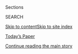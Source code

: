 <div id="app">

<div>

<div class="NYTAppHideMasthead css-zz1s19 e1suatyy0">

<div class="section css-ui9rw0 e1suatyy2">

<div class="css-11hrj97 er09x8g0">

<div class="css-6n7j50">

</div>

<span class="css-1dv1kvn">Sections</span>

<div class="css-10488qs">

<span class="css-1dv1kvn">SEARCH</span>

</div>

[Skip to content](#site-content)[Skip to site
index](#site-index)

</div>

<div class="css-10698na e1huz5gh0">

</div>

</div>

<div id="masthead-bar-one" class="section hasLinks css-15hmgas e1csuq9d3">

<div class="css-uqyvli e1csuq9d0">

</div>

<div class="css-1uqjmks e1csuq9d1">

</div>

<div class="css-9e9ivx">

[](https://myaccount.nytimes3xbfgragh.onion/auth/login?response_type=cookie&client_id=vi)

</div>

<div class="css-1bvtpon e1csuq9d2">

[Today’s Paper](https://www.nytimes3xbfgragh.onion/section/todayspaper)

</div>

</div>

</div>

</div>

<div data-aria-hidden="false">

<div id="site-content" data-role="main">

<div id="top-wrapper" class="css-15p45cc eaca97t0" type="top">

<div id="top-slug" class="css-19x0jxb eaca97t1" hidden="">

Advertisement

</div>

[Continue reading the main
story](#after-top)

<div class="ad top-wrapper" style="text-align:center;height:100%;display:block;min-height:90px">

<div id="top" class="place-ad" data-position="top" data-size-key="top">

</div>

</div>

<div id="after-top">

</div>

</div>

<div id="collection-ts-dec-8-holiday-issue" class="section css-15h4p1b e9abtgs0">

<div class="css-1j21atc e1svk9qx1">

<div class="css-2fant5 e1svk9qx2">

<div class="css-9dfq42 eu54l5x0">

<div id="sponsor-wrapper" class="css-7a1pgi eaca97t0" type="sponsor" hidden="">

<div id="sponsor-slug" class="css-1l4mleb eaca97t1" hidden="">

Supported by

</div>

[Continue reading the main
story](#after-sponsor)

<div id="sponsor" class="ad sponsor-wrapper" style="text-align:left;height:100%;display:block">

</div>

<div id="after-sponsor">

</div>

</div>

</div>

### <span class="css-1j5banm ezz4tcd1">[T Magazine](/section/t-magazine)</span>

</div>

<div class="css-nfcc9b e1svk9qx3">

<div class="css-vl9dhg e1svk9qx5">

<div class="css-1nrhkj6 e1svk9qx6">

# T’s Dec. 8 Holiday Issue

<div class="follow-button-placeholder" data-collection-id="">

</div>

</div>

</div>

</div>

</div>

<div class="css-4svvz1 ekkqrpp0">

<div id="collection-highlights-container" class="section css-18l1u7x e46isfb1">

<div class="template-1 css-gfgt40 ekkqrpp1">

## Highlights

1.  ![<span class="css-bu41p2 e1oaj3zl2"><span class="css-1dv1kvn">Credit</span>Photo
    by James Hawkinson. Styled by Jay
    Massacret</span>](https://static01.graylady3jvrrxbe.onion/images/2019/12/05/t-magazine/05tmag-revisionists-slide-TUME/05tmag-revisionists-slide-TUME-jumbo.jpg)
    
    <div class="css-gjijuv">
    
    ## [How Today’s Queer Artists Are Revising History](/2019/12/04/t-magazine/gay-artwork-history.html)
    
    By revisiting and refuting the cultural history of the West, this
    group is using time as its primary medium, looking backward to
    inform a different kind of gay
    future.
    
    <span class="css-me3p27"></span><span class="css-nds4d6 e4e4i5l3"></span><span class="css-9voj2j">By
    <span class="css-1baulvz last-byline" itemprop="name">Jesse
    Green</span></span>
    
    </div>

2.  ![<span class="css-473pcf e1oaj3zl2"><span class="css-1dv1kvn">Credit</span>Photo
    by Collier Schorr. Styled by Marie
    Chaix</span>](https://static01.graylady3jvrrxbe.onion/images/2019/11/26/t-magazine/26tmag-collier-slide-X69V/26tmag-collier-slide-X69V-videoLarge-v2.jpg)
    
    <div class="css-10wtrbd">
    
    ## [Holiday Fashion: Who’s That Girl?](/2019/11/26/t-magazine/holiday-fashion.html)
    
    The season’s boxy suiting and ’80s-inspired leather separates let
    women play with multiple
    identities.
    
    <span class="css-me3p27"></span><span class="css-nds4d6 e4e4i5l3"></span><span class="css-9voj2j">By
    <span class="css-1baulvz" itemprop="name">Collier Schorr</span> and
    <span class="css-1baulvz last-byline" itemprop="name">Marie
    Chaix</span></span>
    
    </div>

3.  ![<span class="css-473pcf e1oaj3zl2"><span class="css-1dv1kvn">Credit</span>Michael
    Christopher
    Brown</span>](https://static01.graylady3jvrrxbe.onion/images/2019/12/03/t-magazine/03tmag-fraser-slide-4N0C-copy/03tmag-fraser-slide-4N0C-videoLarge.jpg)
    
    <div class="css-10wtrbd">
    
    ## [Have We Finally Caught Up With Andrea Fraser?](/2019/12/03/t-magazine/andrea-fraser.html)
    
    For over 30 years, the artist has waged a conceptual battle against
    the murky ethics of the art world. Now, finally, the larger culture
    is taking cues from
    her.
    
    <span class="css-me3p27"></span><span class="css-nds4d6 e4e4i5l3"></span><span class="css-9voj2j">By
    <span class="css-1baulvz last-byline" itemprop="name">Zoë
    Lescaze</span></span>
    
    </div>

4.  ![<span class="css-473pcf e1oaj3zl2"><span class="css-1dv1kvn">Credit</span>Photo
    by Kyoko Hamada. Styled by Suzy
    Kim</span>](https://static01.graylady3jvrrxbe.onion/images/2019/11/27/t-magazine/27tmag-spice/27tmag-spice-videoLarge.jpg)
    
    <div class="css-10wtrbd">
    
    ### Food Matters
    
    ## [How Spices Have Made, and Unmade, Empires](/2019/11/27/t-magazine/spices.html)
    
    From turmeric in Nicaragua to cardamom in Guatemala, nonnative
    ingredients are redefining trade routes and making unexpected
    connections across
    lands.
    
    <span class="css-me3p27"></span><span class="css-nds4d6 e4e4i5l3"></span><span class="css-9voj2j">By
    <span class="css-1baulvz last-byline" itemprop="name">Ligaya
    Mishan</span></span>
    
    </div>

</div>

<div class="css-1xdhyk6 e46isfb0">

<div class="css-zk12ih ef6si7p0">

1.  ### By Design
    
    ![<span class="css-kfv9p0 e1oaj3zl2"><span class="css-1dv1kvn">Credit</span>Marion
    Berrin</span>](https://static01.graylady3jvrrxbe.onion/images/2019/12/06/t-magazine/06tmag-casaus-slide-RB8H/06tmag-casaus-slide-RB8H-videoLarge.jpg)
    
    <div class="css-10wtrbd">
    
    ## [On the Rooftops of Paris, a New Kind of Urban Garden](/2019/12/06/t-magazine/paris-rooftop-garden.html)
    
    The landscape architect Arnaud Casaus is creating green spaces
    wilder and warmer than those found at street
    level.
    
    <span class="css-me3p27"></span><span class="css-nds4d6 e4e4i5l3"></span><span class="css-9voj2j">By
    <span class="css-1baulvz last-byline" itemprop="name">Kurt
    Soller</span></span>
    
    </div>

2.  ### Notes on the Culture
    
    ![<span class="css-kfv9p0 e1oaj3zl2"><span class="css-1dv1kvn">Credit</span>Courtesy
    of Kino
    Lorber</span>](https://static01.graylady3jvrrxbe.onion/images/2019/12/05/t-magazine/05tmag-rage-02/05tmag-rage-02-videoLarge.jpg)
    
    <div class="css-10wtrbd">
    
    ## [Why Does Rage Define ‘Parasite’ and Other Popular East Asian Movies?](/2019/11/25/t-magazine/asia-movies-parasite.html)
    
    Many thriller and horror films from Japan, China and South Korea
    reveal a complicated relationship between those societies and the
    ancient tenets of
    Confucianism.
    
    <span class="css-me3p27"></span><span class="css-nds4d6 e4e4i5l3"></span><span class="css-9voj2j">By
    <span class="css-1baulvz last-byline" itemprop="name">Thessaly La
    Force</span></span>
    
    </div>

3.  ![<span class="css-kfv9p0 e1oaj3zl2"><span class="css-1dv1kvn">Credit</span>Fabrice
    Fouillet</span>](https://static01.graylady3jvrrxbe.onion/images/2019/12/02/t-magazine/02tmag-peregalli-slide-QZH4-copy/02tmag-peregalli-slide-QZH4-videoLarge.jpg)
    
    <div class="css-10wtrbd">
    
    ## [A Charming Swiss Home That Respects, and Reimagines, the Past](/2019/12/02/t-magazine/swiss-home-studio-peregalli.html)
    
    The Milanese firm Studio Peregalli has tapped into the soul of a
    19th-century house in order to return it to an idealized version of
    its former
    glory.
    
    <span class="css-me3p27"></span><span class="css-nds4d6 e4e4i5l3"></span><span class="css-9voj2j">By
    <span class="css-1baulvz last-byline" itemprop="name">Tom
    Delavan</span></span>
    
    </div>

4.  ![<span class="css-kfv9p0 e1oaj3zl2"><span class="css-1dv1kvn">Credit</span>Photo
    by Estelle Hanania. Styled by Malina Joseph
    Gilchrist</span>](https://static01.graylady3jvrrxbe.onion/images/2019/12/08/t-magazine/05tmag-girlgang-slide-DE2O/05tmag-girlgang-slide-DE2O-videoLarge.jpg)
    
    <div class="css-10wtrbd">
    
    ## [In Fashion: Clothes With Friends](/2019/12/02/t-magazine/clothes-with-friends.html)
    
    Fashion and camaraderie find common ground in English country
    clothing, avant-garde silhouettes and elegant evening
    looks.
    
    <span class="css-me3p27"></span><span class="css-nds4d6 e4e4i5l3"></span><span class="css-9voj2j">By
    <span class="css-1baulvz" itemprop="name">Estelle Hanania</span> and
    <span class="css-1baulvz last-byline" itemprop="name">Malina Joseph
    Gilchrist</span></span>
    
    </div>

</div>

</div>

</div>

<div id="mid1-wrapper" class="css-1mn4oms eaca97t0" type="rank">

<div id="mid1-slug" class="css-1tag3rd eaca97t1">

Advertisement

</div>

[Continue reading the main
story](#after-mid1)

<div id="mid1" class="ad mid1-wrapper" style="text-align:center;height:100%;display:block">

</div>

<div id="after-mid1">

</div>

</div>

</div>

<div class="css-185go5a e1o5byef0">

<div class="css-15cbhtu">

  - [Latest](#stream-panel)
  - <span class="css-6n7j50">Search</span>
    <div class="control">
    <div class="label-container css-1dv1kvn">
    Search
    </div>
    <div class="css-wm4t3d">
    **<span id="clear-search-input" class="css-1dv1kvn">Clear this text
    input</span>
    </div>
    </div>
    <span class="css-1iovbfw"></span>

<div id="stream-panel" class="section css-8msx5b e1jz0cab1">

<div class="css-13mho3u">

1.  
    
    <div class="css-1cp3ece">
    
    <div class="css-1l4spti">
    
    [](/2019/12/11/t-magazine/pastel-handbags.html)
    
    <div class="css-79elbk">
    
    ![](https://static01.graylady3jvrrxbe.onion/images/2019/12/08/t-magazine/08tmag-pastel/08tmag-pastel-thumbWide.jpg?quality=75&auto=webp&disable=upscale)
    
    </div>
    
    ## Five Pastel Handbags to Brighten Up a Winter Wardrobe
    
    Accessories in soft sherbet shades bring just the right amount of
    color to gray
    days.
    
    <div class="css-15yh6bw ea5icrr0">
    
    </div>
    
    </div>
    
    <div class="css-156habm e1xfvim33">
    
    </div>
    
    </div>

2.  
    
    <div class="css-1cp3ece">
    
    <div class="css-1l4spti">
    
    [](/2019/12/11/t-magazine/us-government-20th-century-design.html)
    
    <div class="css-79elbk">
    
    ![](https://static01.graylady3jvrrxbe.onion/images/2019/12/09/t-magazine/09tmag-oss-slide-Z7EY/09tmag-oss-slide-Z7EY-thumbWide.jpg?quality=75&auto=webp&disable=upscale)
    
    </div>
    
    ### <span class="css-m70j1g">Histories and Happenings</span>
    
    ## The Curious Case of the U.S. Government’s Influence on 20th-Century Design
    
    Known for its intelligence-gathering operations during World War II,
    the O.S.S. also helped shape the look of modern life.
    
    <div class="css-15yh6bw ea5icrr0">
    
    By <span class="css-1n7hynb">Nikil
    Saval</span>
    
    </div>
    
    </div>
    
    <div class="css-156habm e1xfvim33">
    
    </div>
    
    </div>

3.  
    
    <div class="css-1cp3ece">
    
    <div class="css-1l4spti">
    
    [](/2019/12/10/t-magazine/vacheron-constantin-watch.html)
    
    <div class="css-79elbk">
    
    ![](https://static01.graylady3jvrrxbe.onion/images/2019/12/10/t-magazine/10tmag-watch/10tmag-watch-thumbWide.jpg?quality=75&auto=webp&disable=upscale)
    
    </div>
    
    ### <span class="css-m70j1g">Another Thing</span>
    
    ## A Swiss Watch That Lets You in on Its Secrets
    
    Through the back of Vacheron Constantin’s luxurious new timepiece,
    you can see what makes it tick.
    
    <div class="css-15yh6bw ea5icrr0">
    
    By <span class="css-1n7hynb">Nancy
    Hass</span>
    
    </div>
    
    </div>
    
    <div class="css-156habm e1xfvim33">
    
    </div>
    
    </div>

4.  
    
    <div class="css-1cp3ece">
    
    <div class="css-1l4spti">
    
    [](/2019/12/10/t-magazine/ruth-carter-cynthia-erivo.html)
    
    <div class="css-79elbk">
    
    ![](https://static01.graylady3jvrrxbe.onion/images/2019/12/08/t-magazine/08tmag-erivo-slide-MC9O/08tmag-erivo-slide-MC9O-thumbWide-v2.jpg?quality=75&auto=webp&disable=upscale)
    
    </div>
    
    ### <span class="css-m70j1g">Admiration Society</span>
    
    ## Ruth Carter and Cynthia Erivo on Clothes, Culture and Self-Expression
    
    Two creative people in two different fields in one wide-ranging
    conversation.
    
    <div class="css-15yh6bw ea5icrr0">
    
    By <span class="css-1n7hynb">Kyle
    Buchanan</span>
    
    </div>
    
    </div>
    
    <div class="css-156habm e1xfvim33">
    
    </div>
    
    </div>

5.  
    
    <div class="css-1cp3ece">
    
    <div class="css-1l4spti">
    
    [](/2019/12/09/t-magazine/colorful-jewelry.html)
    
    <div class="css-79elbk">
    
    ![](https://static01.graylady3jvrrxbe.onion/images/2019/12/09/t-magazine/09tmag-jewelry-slide-F3ZA/09tmag-jewelry-slide-F3ZA-thumbWide.jpg?quality=75&auto=webp&disable=upscale)
    
    </div>
    
    ### <span class="css-m70j1g">Jewelry Report</span>
    
    ## The Season’s Most Vibrant Jewels
    
    Dazzling compositions of color — rosy rubies, yellow beryls, azure
    sapphires — set these kaleidoscopic pieces apart.
    
    <div class="css-15yh6bw ea5icrr0">
    
    By <span class="css-1n7hynb">Anthony Cotsifas <span>and</span>
    Haidee
    Findlay-Levin</span>
    
    </div>
    
    </div>
    
    <div class="css-156habm e1xfvim33">
    
    </div>
    
    </div>

6.  
    
    <div class="css-1cp3ece">
    
    <div class="css-1l4spti">
    
    [](/2019/12/06/t-magazine/michelle-pfeiffer-perfume-bottles.html)
    
    <div class="css-79elbk">
    
    ![](https://static01.graylady3jvrrxbe.onion/images/2017/11/05/arts/05MICHELLE-PFEIFFER1/05MICHELLE-PFEIFFER1-thumbWide.jpg?quality=75&auto=webp&disable=upscale)
    
    </div>
    
    ### <span class="css-m70j1g">Of a Kind</span>
    
    ## Michelle Pfeiffer’s Perfume Bottles, Illustrated
    
    The actor began her collection of antique vessels three years ago,
    while developing her fragrance line, Henry Rose.
    
    <div class="css-15yh6bw ea5icrr0">
    
    By <span class="css-1n7hynb">John Wogan <span>and</span> Aurore de
    la
    Morinerie</span>
    
    </div>
    
    </div>
    
    <div class="css-156habm e1xfvim33">
    
    </div>
    
    </div>

7.  
    
    <div class="css-1cp3ece">
    
    <div class="css-1l4spti">
    
    [](/2019/12/06/t-magazine/cocktail-party-tips.html)
    
    <div class="css-79elbk">
    
    ![](https://static01.graylady3jvrrxbe.onion/images/2019/12/06/t-magazine/06tmag-therapist-slide-68K5/06tmag-therapist-slide-68K5-thumbWide.jpg?quality=75&auto=webp&disable=upscale)
    
    </div>
    
    ## How Can I Sound Smart at a Cocktail Party?
    
    “The feeling of being an outsider, excluded because you don’t have
    access to certain signifiers, is a powerful one,” says one of our
    advice columnists.
    
    <div class="css-15yh6bw ea5icrr0">
    
    By <span class="css-1n7hynb">Ligaya
    Mishan</span>
    
    </div>
    
    </div>
    
    <div class="css-156habm e1xfvim33">
    
    </div>
    
    </div>

8.  
    
    <div class="css-1cp3ece">
    
    <div class="css-1l4spti">
    
    [](/2019/12/05/t-magazine/mens-gloves.html)
    
    <div class="css-79elbk">
    
    ![](https://static01.graylady3jvrrxbe.onion/images/2019/12/08/t-magazine/08tmag-gloves-slide-NY30/08tmag-gloves-slide-NY30-thumbWide.jpg?quality=75&auto=webp&disable=upscale)
    
    </div>
    
    ### <span class="css-m70j1g">Market Report</span>
    
    ## Men’s Gloves to Get You Through the Winter
    
    On the runway, the sometimes formal accessory came in all styles,
    from sporty driving and motocross models to those inspired by work
    wear.
    
    <div class="css-15yh6bw ea5icrr0">
    
    By <span class="css-1n7hynb">Mari Maeda <span>and</span> Yuji
    Oboshi</span>
    
    </div>
    
    </div>
    
    <div class="css-156habm e1xfvim33">
    
    </div>
    
    </div>

9.  
    
    <div class="css-1cp3ece">
    
    <div class="css-1l4spti">
    
    [](/2019/12/05/t-magazine/blue-hill-gregg-moore-ceramics.html)
    
    <div class="css-79elbk">
    
    ![](https://static01.graylady3jvrrxbe.onion/images/2019/12/08/t-magazine/08tmag-bonechina-slide-CULN/08tmag-bonechina-slide-CULN-thumbWide.jpg?quality=75&auto=webp&disable=upscale)
    
    </div>
    
    ### <span class="css-m70j1g">In Studio</span>
    
    ## When the Whole-Animal Ethos Includes the Dinner Plates
    
    The ceramist Gregg Moore is helping to ensure that absolutely
    nothing goes to waste at the New York restaurant Blue Hill at Stone
    Barns.
    
    <div class="css-15yh6bw ea5icrr0">
    
    By <span class="css-1n7hynb">Nick
    Marino</span>
    
    </div>
    
    </div>
    
    <div class="css-156habm e1xfvim33">
    
    </div>
    
    </div>

10. 
    
    <div class="css-1cp3ece">
    
    <div class="css-1l4spti">
    
    [](/2019/12/04/t-magazine/park-hyatt-kyoto.html)
    
    <div class="css-79elbk">
    
    ![](https://static01.graylady3jvrrxbe.onion/images/2019/12/05/t-magazine/05tmag-kyoto/05tmag-kyoto-thumbWide.jpg?quality=75&auto=webp&disable=upscale)
    
    </div>
    
    ### <span class="css-m70j1g">Notes on the Culture</span>
    
    ## A New Hotel Embraces Kyoto’s Old Soul
    
    The Park Hyatt Kyoto is perfectly at home amid the city’s teahouses,
    centuries-old dwellings and Edo-era temples.
    
    <div class="css-15yh6bw ea5icrr0">
    
    By <span class="css-1n7hynb">Artie Niederhoffer</span>
    
    </div>
    
    </div>
    
    <div class="css-156habm e1xfvim33">
    
    </div>
    
    </div>

<div class="css-13mho3u">

<div class="css-1t62hi8">

<div class="css-1stvaey">

Show
More

<div>

<div style="border:0;clip:rect(0 0 0 0);height:1px;margin:-1px;overflow:hidden;white-space:nowrap;padding:0;width:1px;position:absolute" data-role="log" data-aria-live="assertive">

</div>

<div style="border:0;clip:rect(0 0 0 0);height:1px;margin:-1px;overflow:hidden;white-space:nowrap;padding:0;width:1px;position:absolute" data-role="log" data-aria-live="assertive">

</div>

<div style="border:0;clip:rect(0 0 0 0);height:1px;margin:-1px;overflow:hidden;white-space:nowrap;padding:0;width:1px;position:absolute" data-role="log" data-aria-live="polite">

</div>

<div style="border:0;clip:rect(0 0 0 0);height:1px;margin:-1px;overflow:hidden;white-space:nowrap;padding:0;width:1px;position:absolute" data-role="log" data-aria-live="polite">

</div>

</div>

</div>

</div>

</div>

</div>

<div class="css-g6hk37 supplemental">

<div id="mid2-wrapper" class="css-10wkyv7 eaca97t0" type="lede">

<div id="mid2-slug" class="css-1tag3rd eaca97t1">

Advertisement

</div>

[Continue reading the main
story](#after-mid2)

<div id="mid2" class="ad mid2-wrapper" style="text-align:center;height:100%;display:block;min-height:250px">

</div>

<div id="after-mid2">

</div>

</div>

<div id="mktg-wrapper" class="css-oxle51 eaca97t0" type="mktg">

<div id="mktg-slug" class="css-1tag3rd eaca97t1">

Advertisement

</div>

[Continue reading the main
story](#after-mktg)

<div id="mktg" class="ad mktg-wrapper" style="text-align:center;height:100%;display:block">

</div>

<div id="after-mktg">

</div>

</div>

</div>

</div>

</div>

</div>

</div>

</div>

## Site Index

<div>

</div>

## Site Information Navigation

  - [© <span>2020</span> <span>The New York Times
    Company</span>](https://help.nytimes3xbfgragh.onion/hc/en-us/articles/115014792127-Copyright-notice)

<!-- end list -->

  - [NYTCo](https://www.nytco.com/)
  - [Contact
    Us](https://help.nytimes3xbfgragh.onion/hc/en-us/articles/115015385887-Contact-Us)
  - [Work with us](https://www.nytco.com/careers/)
  - [Advertise](https://nytmediakit.com/)
  - [T Brand Studio](http://www.tbrandstudio.com/)
  - [Your Ad
    Choices](https://www.nytimes3xbfgragh.onion/privacy/cookie-policy#how-do-i-manage-trackers)
  - [Privacy](https://www.nytimes3xbfgragh.onion/privacy)
  - [Terms of
    Service](https://help.nytimes3xbfgragh.onion/hc/en-us/articles/115014893428-Terms-of-service)
  - [Terms of
    Sale](https://help.nytimes3xbfgragh.onion/hc/en-us/articles/115014893968-Terms-of-sale)
  - [Site
    Map](https://spiderbites.nytimes3xbfgragh.onion)
  - [Help](https://help.nytimes3xbfgragh.onion/hc/en-us)
  - [Subscriptions](https://www.nytimes3xbfgragh.onion/subscription?campaignId=37WXW)

</div>

</div>
